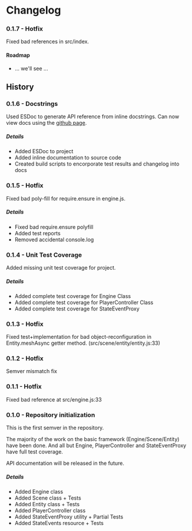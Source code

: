 # Changelog

### 0.1.7 - Hotfix

Fixed bad references in src/index.

#### Roadmap
 -  ... we'll see ...

## History

### 0.1.6 - Docstrings

Used ESDoc to generate API reference from inline docstrings. Can now view docs
using the [github page](https://zimmed.github.io/bavel).

##### Details
 - Added ESDoc to project
 - Added inline documentation to source code
 - Created build scripts to encorporate test results and changelog into docs

### 0.1.5 - Hotfix

Fixed bad poly-fill for require.ensure in engine.js.

##### Details
 - Fixed bad require.ensure polyfill
 - Added test reports
 - Removed accidental console.log

###  0.1.4 - Unit Test Coverage

Added missing unit test coverage for project.

##### Details
 - Added complete test coverage for Engine Class
 - Added complete test coverage for PlayerController Class
 - Added complete test coverage for StateEventProxy

###  0.1.3 - Hotfix

Fixed test+implementation for bad object-reconfiguration in Entity.meshAsync
getter method. (src/scene/entity/entity.js:33)

###  0.1.2 - Hotfix

Semver mismatch fix

###  0.1.1 - Hotfix

Fixed bad reference at src/engine.js:33

###  0.1.0 - Repository initialization

This is the first semver in the repository.

The majority of the work on the basic framework (Engine/Scene/Entity) have
been done. And all but Engine, PlayerController and StateEventProxy have
full test coverage.

API documentation will be released in the future.

##### Details
 - Added Engine class
 - Added Scene class + Tests
 - Added Entity class + Tests
 - Added PlayerController class
 - Added StateEventProxy utility + Partial Tests
 - Added StateEvents resource + Tests


